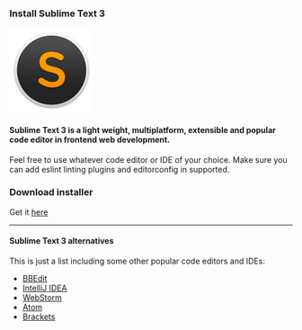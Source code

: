 ### Install Sublime Text 3

<img src='../img/sublime.png' width='150' />

#### Sublime Text 3 is a light weight, multiplatform, extensible and popular code editor in frontend web development.

Feel free to use whatever code editor or IDE of your choice. Make sure you can add eslint linting plugins and editorconfig in supported.


### Download installer
Get it [here](https://www.sublimetext.com/3)

---

#### Sublime Text 3 alternatives

This is just a list including some other popular code editors and IDEs:

- [BBEdit](http://www.barebones.com/products/bbedit/)
- [IntelliJ IDEA](https://www.jetbrains.com/idea/)
- [WebStorm](https://www.jetbrains.com/webstorm/)
- [Atom](https://atom.io/)
- [Brackets](http://brackets.io/)